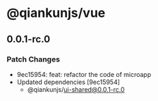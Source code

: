 # @qiankunjs/vue

## 0.0.1-rc.0

### Patch Changes

- 9ec15954: feat: refactor the code of microapp
- Updated dependencies [9ec15954]
  - @qiankunjs/ui-shared@0.0.1-rc.0
